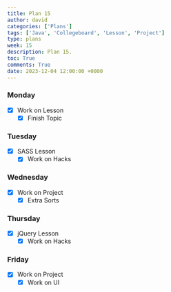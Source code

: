 ```yaml
---
title: Plan 15
author: david
categories: ['Plans']
tags: ['Java', 'Collegeboard', 'Lesson', 'Project']
type: plans
week: 15
description: Plan 15.
toc: True
comments: True
date: 2023-12-04 12:00:00 +0000
---
```


### Monday

- [x] Work on Lesson
    - [x] Finish Topic

### Tuesday

- [x] SASS Lesson
    - [x] Work on Hacks

### Wednesday

- [x] Work on Project
    - [x] Extra Sorts

### Thursday

- [x] jQuery Lesson
    - [x] Work on Hacks

### Friday

- [x] Work on Project
    - [x] Work on UI